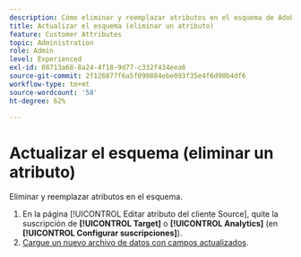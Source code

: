 ```yaml
---
description: Cómo eliminar y reemplazar atributos en el esquema de Adobe Experience Cloud.
title: Actualizar el esquema (eliminar un atributo)
feature: Customer Attributes
topic: Administration
role: Admin
level: Experienced
exl-id: 08713a68-8a24-4f18-9d77-c332f434eea6
source-git-commit: 2f126877f6a5f090884ebe093f35e4f6d90b4df6
workflow-type: tm+mt
source-wordcount: '58'
ht-degree: 62%

---
```


# Actualizar el esquema (eliminar un atributo)

Eliminar y reemplazar atributos en el esquema.

1. En la página [!UICONTROL Editar atributo del cliente Source], quite la suscripción de **[!UICONTROL Target]** o **[!UICONTROL Analytics]** (en **[!UICONTROL Configurar suscripciones]**).
1. [Cargue un nuevo archivo de datos con campos actualizados](t-crs-usecase.md).
